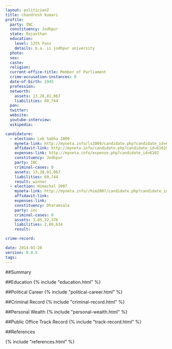 ```yaml
---
layout: politician2
title: chandresh kumari
profile: 
  party: INC
  constituency: Jodhpur
  state: Rajasthan
  education: 
    level: 12th Pass
    details: b.a. ii jodhpur university
  photo: 
  sex: 
  caste: 
  religion: 
  current-office-title: Member of Parliament
  crime-accusation-instances: 0
  date-of-birth: 1945
  profession: 
  networth: 
    assets: 13,28,81,067
    liabilities: 60,744
  pan: 
  twitter: 
  website: 
  youtube-interview: 
  wikipedia: 

candidature: 
  - election: Lok Sabha 2009
    myneta-link: http://myneta.info/ls2009/candidate.php?candidate_id=6102
    affidavit-link: http://myneta.info/candidate.php?candidate_id=6102&scan=original
    expenses-link: http://myneta.info/expense.php?candidate_id=6102
    constituency: Jodhpur 
    party: INC
    criminal-cases: 0
    assets: 13,28,81,067
    liabilities: 60,744
    result: winner 
  - election: Himachal 2007
    myneta-link: http://myneta.info//him2007/candidate.php?candidate_id=34
    affidavit-link: 
    expenses-link: 
    constituency: Dharamsala 
    party: inc
    criminal-cases: 0
    assets: 3,85,32,376
    liabilities: 2,80,634
    result:  

crime-record: 

date: 2014-01-28
version: 0.0.5
tags: 
---
```

##Summary


##Education
{% include "education.html" %}


##Political Career
{% include "political-career.html" %}


##Criminal Record
{% include "criminal-record.html" %}


##Personal Wealth
{% include "personal-wealth.html" %}


##Public Office Track Record
{% include "track-record.html" %}


##References


{% include "references.html" %}